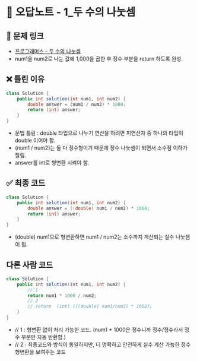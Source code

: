 # 📎 오답노트 - 1_두 수의 나눗셈

## 📌 문제 링크
- [프로그래머스 - 두 수의 나눗셈](https://school.programmers.co.kr/learn/courses/30/lessons/120806)
- num1을 num2로 나눈 값에 1,000을 곱한 후 정수 부분을 return 하도록 완성.


## ❌ 틀린 이유
```java
class Solution {
    public int solution(int num1, int num2) {
        double answer = (num1 / num2) * 1000;
        return (int) answer;
    }
}
```
- 문법 틀림 : double 타입으로 나누기 연산을 하려면 피연산자 중 하나의 타입이 double 이어야 함.
- (num1 / num2)는 둘 다 정수형이기 때문에 정수 나눗셈이 되면서 소수점 이하가 잘림.
- answer를 int로 형변환 시켜야 함.

## ✅ 최종 코드

```java
class Solution {
    public int solution(int num1, int num2) {
        double answer = ((double) num1 / num2) * 1000;
        return (int) answer;
    }
}
```
- (double) num1으로 형변환하면 num1 / num2는 소수까지 계산되는 실수 나눗셈이 됨.

## 다른 사람 코드
```java
class Solution {
    public int solution(int num1, int num2) {
        // 1
        return num1 * 1000 / num2;
        // 2
        // return  (int) (((double) num1/num2) * 1000);
    }
}

```
- // 1 : 형변환 없이 처리 가능한 코드. (num1 * 1000은 정수니까 정수/정수라서 정수 부분만 자동 반환함.)
- // 2 : 최종코드와 방식이 동일하지만, 더 명확하고 안전하게 실수 계산 가능한 정수 형변환을 보여주는 코드